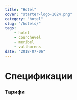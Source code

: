 ```yaml
---
title: "Hotel"
cover: "starter-logo-1024.png"
category: "hotel"
slug: "/hotels/"
tags:
    - hotel
    - courchevel
    - meribel
    - valthorens
date: "2018-07-06"
---
```


# Спецификации  

### Тарифи 

